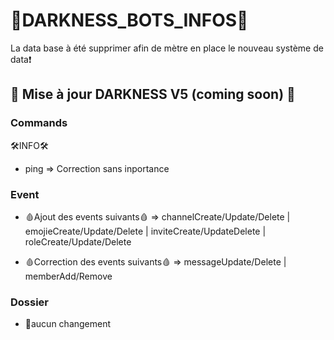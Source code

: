 # 👾DARKNESS_BOTS_INFOS👾
La data base à été supprimer afin de mètre en place le nouveau système de data❗

## 🤖 Mise à jour DARKNESS V5 (coming soon) 🤖

### Commands

🛠INFO🛠
* ping
=> Correction sans inportance

### Event

* 🩸Ajout des events suivants🩸
=> channelCreate/Update/Delete | emojieCreate/Update/Delete | inviteCreate/UpdateDelete | roleCreate/Update/Delete

* 🩸Correction des events suivants🩸
=> messageUpdate/Delete | memberAdd/Remove

### Dossier

* 🎁aucun changement
